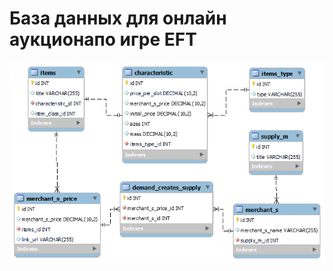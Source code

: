 # База данных для онлайн аукционапо игре EFT
![img](https://github.com/Cainones/Auction_DB/blob/main/Auction_ERD.png)
